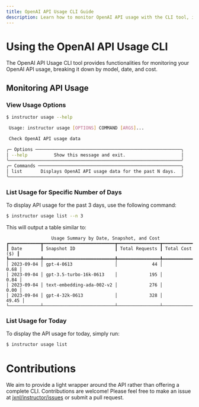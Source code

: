 ```yaml
---
title: OpenAI API Usage CLI Guide
description: Learn how to monitor OpenAI API usage with the CLI tool, including commands for viewing data by model, date, and cost.
---
```


# Using the OpenAI API Usage CLI

The OpenAI API Usage CLI tool provides functionalities for monitoring your OpenAI API usage, breaking it down by model, date, and cost.

## Monitoring API Usage

### View Usage Options

```sh
$ instructor usage --help

 Usage: instructor usage [OPTIONS] COMMAND [ARGS]...

 Check OpenAI API usage data

╭─ Options ───────────────────────────────────────────────────────╮
│ --help          Show this message and exit.                     │
╰─────────────────────────────────────────────────────────────────╯
╭─ Commands ──────────────────────────────────────────────────────╮
│ list       Displays OpenAI API usage data for the past N days.  │
╰─────────────────────────────────────────────────────────────────╯
```

### List Usage for Specific Number of Days

To display API usage for the past 3 days, use the following command:

```sh
$ instructor usage list --n 3
```

This will output a table similar to:

```plaintext
                 Usage Summary by Date, Snapshot, and Cost
┏━━━━━━━━━━━━┳━━━━━━━━━━━━━━━━━━━━━━━━━━━┳━━━━━━━━━━━━━━━━┳━━━━━━━━━━━━━━━━┓
┃ Date       ┃ Snapshot ID               ┃ Total Requests ┃ Total Cost ($) ┃
┡━━━━━━━━━━━━╇━━━━━━━━━━━━━━━━━━━━━━━━━━━╇━━━━━━━━━━━━━━━━╇━━━━━━━━━━━━━━━━┩
│ 2023-09-04 │ gpt-4-0613                │             44 │           0.68 │
│ 2023-09-04 │ gpt-3.5-turbo-16k-0613    │            195 │           0.84 │
│ 2023-09-04 │ text-embedding-ada-002-v2 │            276 │           0.00 │
│ 2023-09-04 │ gpt-4-32k-0613            │            328 │          49.45 │
└────────────┴───────────────────────────┴────────────────┴────────────────┘
```

### List Usage for Today

To display the API usage for today, simply run:

```sh
$ instructor usage list
```

# Contributions

We aim to provide a light wrapper around the API rather than offering a complete CLI. Contributions are welcome! Please feel free to make an issue at [jxnl/instructor/issues](https://github.com/jxnl/instructor/issues) or submit a pull request.

